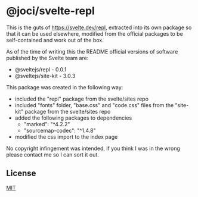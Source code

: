 # @joci/svelte-repl

This is the guts of https://svelte.dev/repl, extracted into its own package so that it can be used elsewhere, modified from the official packages to be self-contained and work out of the box.

As of the time of writing this the README official versions of software published by the Svelte team are:

- @sveltejs/repl - 0.0.1
- @sveltejs/site-kit - 3.0.3

This package was created in the following way:

- included the "repl" package from the svelte/sites repo
- included "fonts" folder, "base.css" and "code.css" files from the "site-kit" package from the svelte/sites repo
- added the following packages to dependencies
  - "marked": "^4.2.2"
  - "sourcemap-codec": "^1.4.8"
- modified the css import to the index page

No copyright infingement was intended, if you think I was in the wrong please contact me so I can sort it out.

## License

[MIT](LICENSE)
